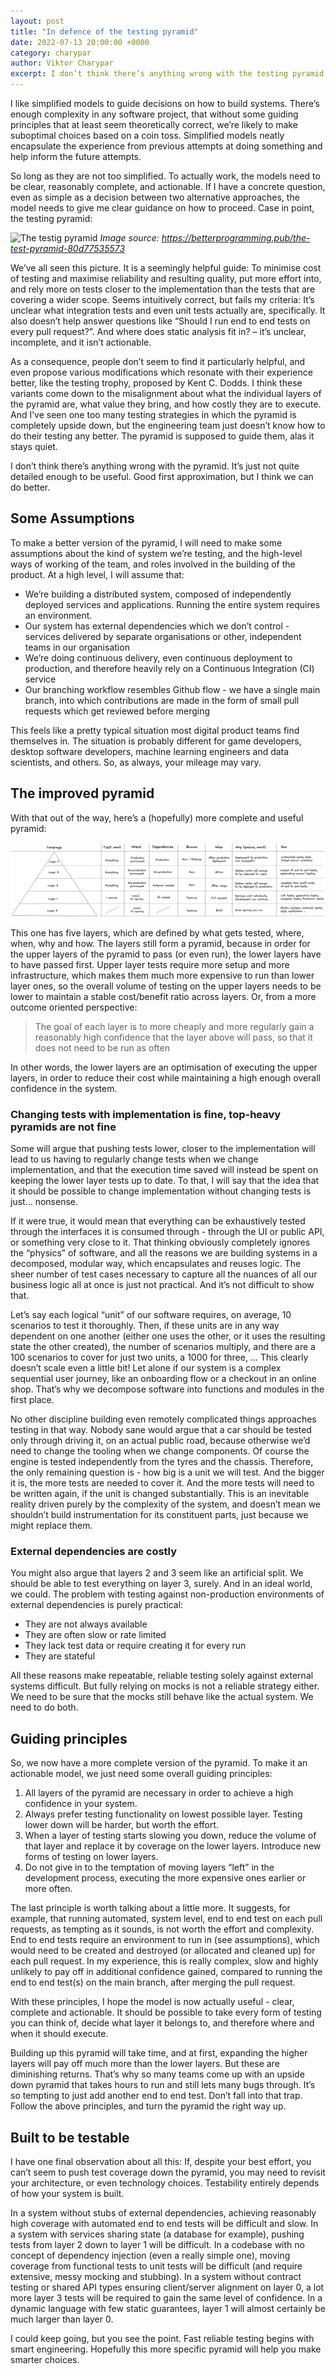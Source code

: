 ```yaml
---
layout: post
title: "In defence of the testing pyramid"
date: 2022-07-13 20:00:00 +0000
category: charypar
author: Viktor Charypar
excerpt: I don’t think there’s anything wrong with the testing pyramid. It’s just not quite detailed enough to be useful. Good first approximation, but we can do better.
---
```


I like simplified models to guide decisions on how to build systems. There’s enough complexity in any software project, that without some guiding principles that at least seem theoretically correct, we’re likely to make suboptimal choices based on a coin toss. Simplified models neatly encapsulate the experience from previous attempts at doing something and help inform the future attempts.

So long as they are not too simplified. To actually work, the models need to be clear, reasonably complete, and actionable. If I have a concrete question, even as simple as a decision between two alternative approaches, the model needs to give me clear guidance on how to proceed. Case in point, the testing pyramid:

![The testig pyramid](https://miro.medium.com/max/1400/1*Tcj3OsK8Kou7tCMQgeeCuw.png)
_Image source: <https://betterprogramming.pub/the-test-pyramid-80d77535573>_

We’ve all seen this picture. It is a seemingly helpful guide: To minimise cost of testing and maximise reliability and resulting quality, put more effort into, and rely more on tests closer to the implementation than the tests that are covering a wider scope. Seems intuitively correct, but fails my criteria: It’s unclear what integration tests and even unit tests actually are, specifically. It also doesn’t help answer questions like “Should I run end to end tests on every pull request?”. And where does static analysis fit in? – it’s unclear, incomplete, and it isn’t actionable.

As a consequence, people don’t seem to find it particularly helpful, and even propose various modifications which resonate with their experience better, like the testing trophy, proposed by Kent C. Dodds. I think these variants come down to the misalignment about what the individual layers of the pyramid are, what value they bring, and how costly they are to execute. And I’ve seen one too many testing strategies in which the pyramid is completely upside down, but the engineering team just doesn’t know how to do their testing any better. The pyramid is supposed to guide them, alas it stays quiet.

I don’t think there’s anything wrong with the pyramid. It’s just not quite detailed enough to be useful. Good first approximation, but I think we can do better.

## Some Assumptions

To make a better version of the pyramid, I will need to make some assumptions about the kind of system we’re testing, and the high-level ways of working of the team, and roles involved in the building of the product. At a high level, I will assume that:

- We’re building a distributed system, composed of independently deployed services and applications. Running the entire system requires an environment.
- Our system has external dependencies which we don’t control - services delivered by separate organisations or other, independent teams in our organisation
- We’re doing continuous delivery, even continuous deployment to production, and therefore heavily rely on a Continuous Integration (CI) service
- Our branching workflow resembles Github flow - we have a single main branch, into which contributions are made in the form of small pull requests which get reviewed before merging

This feels like a pretty typical situation most digital product teams find themselves in. The situation is probably different for game developers, desktop software developers, machine learning engineers and data scientists, and others. So, as always, your mileage may vary.

## The improved pyramid

With that out of the way, here’s a (hopefully) more complete and useful pyramid:

![Revised testig pyramid](/assets/charypar/testing-pyramid.png)

This one has five layers, which are defined by what gets tested, where, when, why and how. The layers still form a pyramid, because in order for the upper layers of the pyramid to pass (or even run), the lower layers have to have passed first. Upper layer tests require more setup and more infrastructure, which makes them much more expensive to run than lower layer ones, so the overall volume of testing on the upper layers needs to be lower to maintain a stable cost/benefit ratio across layers. Or, from a more outcome oriented perspective:

> The goal of each layer is to more cheaply and more regularly gain a reasonably high confidence that the layer above will pass, so that it does not need to be run as often

In other words, the lower layers are an optimisation of executing the upper layers, in order to reduce their cost while maintaining a high enough overall confidence in the system.

### Changing tests with implementation is fine, top-heavy pyramids are not fine

Some will argue that pushing tests lower, closer to the implementation will lead to us having to regularly change tests when we change implementation, and that the execution time saved will instead be spent on keeping the lower layer tests up to date. To that, I will say that the idea that it should be possible to change implementation without changing tests is just… nonsense.

If it were true, it would mean that everything can be exhaustively tested through the interfaces it is consumed through - through the UI or public API, or something very close to it. That thinking obviously completely ignores the “physics” of software, and all the reasons we are building systems in a decomposed, modular way, which encapsulates and reuses logic. The sheer number of test cases necessary to capture all the nuances of all our business logic all at once is just not practical. And it’s not difficult to show that.

Let’s say each logical “unit” of our software requires, on average, 10 scenarios to test it thoroughly. Then, if these units are in any way dependent on one another (either one uses the other, or it uses the resulting state the other created), the number of scenarios multiply, and there are a 100 scenarios to cover for just two units, a 1000 for three, … This clearly doesn’t scale even a little bit! Let alone if our system is a complex sequential user journey, like an onboarding flow or a checkout in an online shop. That’s why we decompose software into functions and modules in the first place.

No other discipline building even remotely complicated things approaches testing in that way. Nobody sane would argue that a car should be tested only through driving it, on an actual public road, because otherwise we’d need to change the tooling when we change components. Of course the engine is tested independently from the tyres and the chassis. Therefore, the only remaining question is - how big is a unit we will test. And the bigger it is, the more tests are needed to cover it. And the more tests will need to be written again, if the unit is changed substantially. This is an inevitable reality driven purely by the complexity of the system, and doesn’t mean we shouldn’t build instrumentation for its constituent parts, just because we might replace them.

### External dependencies are costly

You might also argue that layers 2 and 3 seem like an artificial split. We should be able to test everything on layer 3, surely. And in an ideal world, we could. The problem with testing against non-production environments of external dependencies is purely practical:

- They are not always available
- They are often slow or rate limited
- They lack test data or require creating it for every run
- They are stateful

All these reasons make repeatable, reliable testing solely against external systems difficult. But fully relying on mocks is not a reliable strategy either. We need to be sure that the mocks still behave like the actual system. We need to do both.

## Guiding principles

So, we now have a more complete version of the pyramid. To make it an actionable model, we just need some overall guiding principles:

1. All layers of the pyramid are necessary in order to achieve a high confidence in your system.
1. Always prefer testing functionality on lowest possible layer. Testing lower down will be harder, but worth the effort.
1. When a layer of testing starts slowing you down, reduce the volume of that layer and replace it by coverage on the lower layers. Introduce new forms of testing on lower layers.
1. Do not give in to the temptation of moving layers “left” in the development process, executing the more expensive ones earlier or more often.

The last principle is worth talking about a little more. It suggests, for example, that running automated, system level, end to end test on each pull requests, as tempting as it sounds, is not worth the effort and complexity. End to end tests require an environment to run in (see assumptions), which would need to be created and destroyed (or allocated and cleaned up) for each pull request. In my experience, this is really complex, slow and highly unlikely to pay off in additional confidence gained, compared to running the end to end test(s) on the main branch, after merging the pull request.

With these principles, I hope the model is now actually useful - clear, complete and actionable. It should be possible to take every form of testing you can think of, decide what layer it belongs to, and therefore where and when it should execute.

Building up this pyramid will take time, and at first, expanding the higher layers will pay off much more than the lower layers. But these are diminishing returns. That’s why so many teams come up with an upside down pyramid that takes hours to run and still lets many bugs through. It’s so tempting to just add another end to end test. Don’t fall into that trap. Follow the above principles, and turn the pyramid the right way up.

## Built to be testable

I have one final observation about all this: If, despite your best effort, you can’t seem to push test coverage down the pyramid, you may need to revisit your architecture, or even technology choices. Testability entirely depends of how your system is built.

In a system without stubs of external dependencies, achieving reasonably high coverage with automated end to end tests will be difficult and slow. In a system with services sharing state (a database for example), pushing tests from layer 2 down to layer 1 will be difficult. In a codebase with no concept of dependency injection (even a really simple one), moving coverage from functional tests to unit tests will be difficult (and require extensive, messy mocking and stubbing). In a system without contract testing or shared API types ensuring client/server alignment on layer 0, a lot more layer 3 tests will be required to gain the same level of confidence. In a dynamic language with few static guarantees, layer 1 will almost certainly be much larger than layer 0.

I could keep going, but you see the point. Fast reliable testing begins with smart engineering. Hopefully this more specific pyramid will help you make smarter choices.
